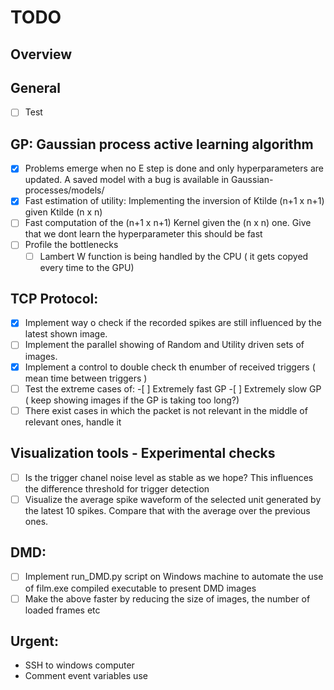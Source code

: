 # TODO

## Overview

## General
- [ ] Test

## GP: Gaussian process active learning algorithm
- [x] Problems emerge when no E step is done and only hyperparameters are updated. A saved model with a bug is available in Gaussian-processes/models/
- [x] Fast estimation of utility: Implementing the inversion of Ktilde (n+1 x n+1) given Ktilde (n x n)
- [ ] Fast computation of the (n+1 x n+1) Kernel given the (n x n) one. Give that we dont learn the hyperparameter this should be fast
- [ ] Profile the bottlenecks
    - [ ] Lambert W function is being handled by the CPU ( it gets copyed every time to the GPU)

## TCP Protocol:
- [x] Implement way o check if the recorded spikes are still influenced by the latest shown image.
- [ ] Implement the parallel showing of Random and Utility driven sets of images.
- [x] Implement a control to double check th enumber of received triggers ( mean time between triggers )
- [ ] Test the extreme cases of:
        -[ ] Extremely fast GP
        -[ ] Extremely slow GP ( keep showing images if the GP is taking too long?)
- [ ] There exist cases in which the packet is not relevant in the middle of relevant ones, handle it   
## Visualization tools - Experimental checks
- [ ] Is the trigger chanel noise level as stable as we hope? This influences the difference threshold for trigger detection
- [ ] Visualize the average spike waveform of the selected unit generated by the latest 10 spikes. Compare that with the average over the previous ones.

## DMD:
- [ ] Implement run_DMD.py script on Windows machine to automate the use of film.exe compiled executable to present DMD images
- [ ] Make the above faster by reducing the size of images, the number of loaded frames etc

## Urgent:

- SSH to windows computer
- Comment event variables use
